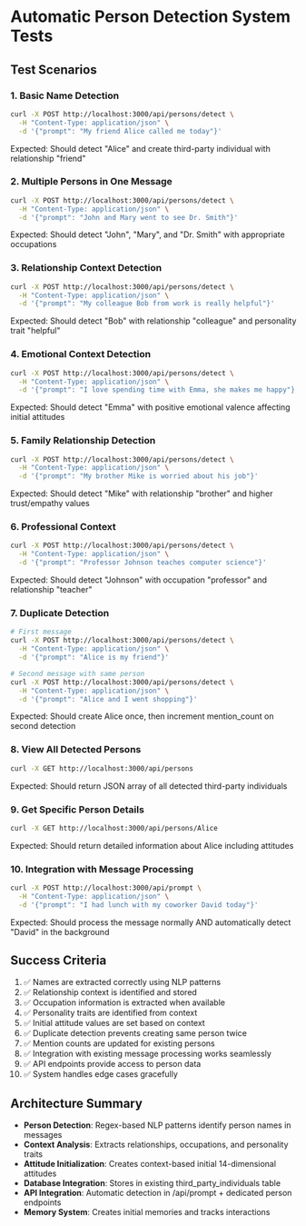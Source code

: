 # Automatic Person Detection System Tests

## Test Scenarios

### 1. Basic Name Detection
```bash
curl -X POST http://localhost:3000/api/persons/detect \
  -H "Content-Type: application/json" \
  -d '{"prompt": "My friend Alice called me today"}'
```

Expected: Should detect "Alice" and create third-party individual with relationship "friend"

### 2. Multiple Persons in One Message
```bash
curl -X POST http://localhost:3000/api/persons/detect \
  -H "Content-Type: application/json" \
  -d '{"prompt": "John and Mary went to see Dr. Smith"}'
```

Expected: Should detect "John", "Mary", and "Dr. Smith" with appropriate occupations

### 3. Relationship Context Detection
```bash
curl -X POST http://localhost:3000/api/persons/detect \
  -H "Content-Type: application/json" \
  -d '{"prompt": "My colleague Bob from work is really helpful"}'
```

Expected: Should detect "Bob" with relationship "colleague" and personality trait "helpful"

### 4. Emotional Context Detection
```bash
curl -X POST http://localhost:3000/api/persons/detect \
  -H "Content-Type: application/json" \
  -d '{"prompt": "I love spending time with Emma, she makes me happy"}'
```

Expected: Should detect "Emma" with positive emotional valence affecting initial attitudes

### 5. Family Relationship Detection
```bash
curl -X POST http://localhost:3000/api/persons/detect \
  -H "Content-Type: application/json" \
  -d '{"prompt": "My brother Mike is worried about his job"}'
```

Expected: Should detect "Mike" with relationship "brother" and higher trust/empathy values

### 6. Professional Context
```bash
curl -X POST http://localhost:3000/api/persons/detect \
  -H "Content-Type: application/json" \
  -d '{"prompt": "Professor Johnson teaches computer science"}'
```

Expected: Should detect "Johnson" with occupation "professor" and relationship "teacher"

### 7. Duplicate Detection
```bash
# First message
curl -X POST http://localhost:3000/api/persons/detect \
  -H "Content-Type: application/json" \
  -d '{"prompt": "Alice is my friend"}'

# Second message with same person
curl -X POST http://localhost:3000/api/persons/detect \
  -H "Content-Type: application/json" \
  -d '{"prompt": "Alice and I went shopping"}'
```

Expected: Should create Alice once, then increment mention_count on second detection

### 8. View All Detected Persons
```bash
curl -X GET http://localhost:3000/api/persons
```

Expected: Should return JSON array of all detected third-party individuals

### 9. Get Specific Person Details
```bash
curl -X GET http://localhost:3000/api/persons/Alice
```

Expected: Should return detailed information about Alice including attitudes

### 10. Integration with Message Processing
```bash
curl -X POST http://localhost:3000/api/prompt \
  -H "Content-Type: application/json" \
  -d '{"prompt": "I had lunch with my coworker David today"}'
```

Expected: Should process the message normally AND automatically detect "David" in the background

## Success Criteria

1. ✅ Names are extracted correctly using NLP patterns
2. ✅ Relationship context is identified and stored
3. ✅ Occupation information is extracted when available
4. ✅ Personality traits are identified from context
5. ✅ Initial attitude values are set based on context
6. ✅ Duplicate detection prevents creating same person twice
7. ✅ Mention counts are updated for existing persons
8. ✅ Integration with existing message processing works seamlessly
9. ✅ API endpoints provide access to person data
10. ✅ System handles edge cases gracefully

## Architecture Summary

- **Person Detection**: Regex-based NLP patterns identify person names in messages
- **Context Analysis**: Extracts relationships, occupations, and personality traits  
- **Attitude Initialization**: Creates context-based initial 14-dimensional attitudes
- **Database Integration**: Stores in existing third_party_individuals table
- **API Integration**: Automatic detection in /api/prompt + dedicated person endpoints
- **Memory System**: Creates initial memories and tracks interactions
